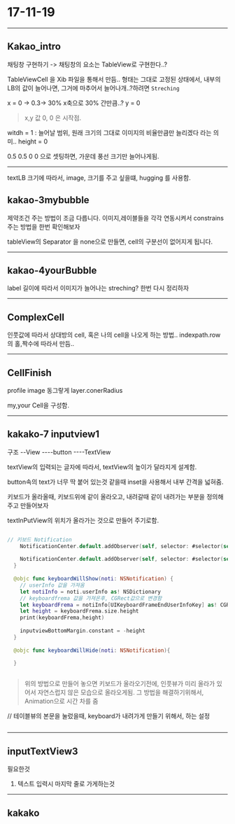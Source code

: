 # 17-11-19 

---

## Kakao_intro

채팅창 구현하기 -> 채팅창의 요소는 TableView로 구현한다..?

TableViewCell 을 Xib 파일을 통해서 만듬.. 
형태는 그대로 고정된 상태에서, 내부의 LB의 값이 늘어나면, 그거에 마추어서 늘어나개..?하려면 `Streching`

x = 0 -> 0.3-> 30% x축으로 30% 간만큼..?
y = 0

> x,y 값 0, 0 은 시작점.

witdh = 1 : 늘어날 범위, 원래 크기의 그대로 이미지의 비율만큼만 늘리겠다 라는 의미..
height = 0

0.5 0.5 
0   0    으로 셋팅하면, 가운데 풍선 크기만 늘어나게됨.

---

textLB 크기에 따라서, image, 크기를 주고 싶을떄, hugging 를 사용함.

## kakao-3mybubble 

제약조건 주는 방법이 조금 다릅니다. 이미지,레이블들을 각각 연동시켜서 constrains 주는 방법을 한번 확인해보자

tableView의 Separator 을 none으로 만들면, cell의 구분선이 없어지게 됩니다.

---

## kakao-4yourBubble 

label 길이에 따라서 이미지가 늘어나는 streching? 한번 다시 정리하자 

---

## ComplexCell 

인풋값에 따라서 상대방의 cell, 혹은 나의 cell을 나오게 하는 방법..
indexpath.row 의 홀,짝수에 따라서 만듬..

---

## CellFinish

profile image 동그랗게 layer.conerRadius

my,your Cell을 구성함.

---

## kakako-7 inputview1

구조 
--View
----button
----TextView

textView의 입력되는 글자에 따라서, textView의 높이가 달라지게 설계함.

button속의 text가 너무 딱 붙어 있는것 같을때 inset을 사용해서 내부 간격을 넓혀줌.


키보드가 올라올때, 키보드위에 같이 올라오고, 내려갈때 같이 내려가는 부분을 정의해주고 만들어보자

textInPutView의 위치가 올라가는 것으로 만들어 주기로함.

```swift

// 키보드 Notification
    NotificationCenter.default.addObserver(self, selector: #selector(self.keyboardWillShow(noti:)) , name: NSNotification.Name.UIKeyboardWillShow, object: nil)
    
    NotificationCenter.default.addObserver(self, selector: #selector(self.keyboardWillHide(noti:)) , name: NSNotification.Name.UIKeyboardWillHide, object: nil)
  }
  
  @objc func keyboardWillShow(noti: NSNotification) {
    // userInfo 값을 가져옴
    let notiInfo = noti.userInfo as! NSDictionary
    // keyboardfrema 값을 가져온후, CGRect값으로 변경함
    let keyboardFrema = notiInfo[UIKeyboardFrameEndUserInfoKey] as! CGRect
    let height = keyboardFrema.size.height
    print(keyboardFrema,height)
    
    inputviewBottomMargin.constant = -height
  }
  
  @objc func keyboardWillHide(noti: NSNotification){
    
  }



```

> 위의 방법으로 만들어 놓으면 키보드가 올라오기전에, 인풋뷰가 미리 올라가 있어서 자연스럽지 않은 모습으로 올라오게됨. 그 방법을 해결하기위해서, Animation으로 시간 차를 줌
> 

// 테이블뷰의 본문을 눌렀을때, keyboard가 내려가게 만들기 위해서, 하는 설정

```swift


```

---

## inputTextView3

필요한것<br>

1. 텍스트 입력시 마지막 줄로 가게하는것


---

## kakako



































